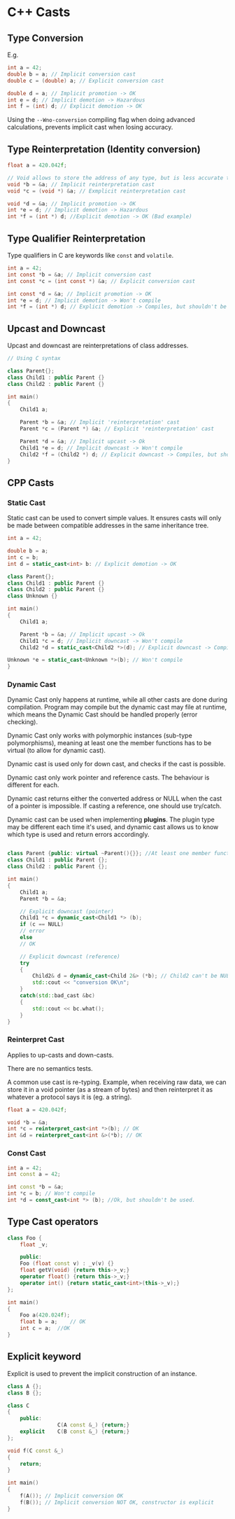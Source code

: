 #  C++ Casts

## Type Conversion

E.g.

```C
int a = 42;
double b = a; // Implicit conversion cast
double c = (double) a; // Explicit conversion cast

double d = a; // Implicit promotion -> OK
int e = d; // Implicit demotion -> Hazardous
int f = (int) d; // Explicit demotion -> OK
```

Using the `--Wno-conversion` compiling flag when doing advanced calculations, prevents implicit cast when losing accuracy.

## Type Reinterpretation (Identity conversion)

```C
float a = 420.042f;

// Void allows to store the address of any type, but is less accurate than other types (e.g. float)
void *b = &a; // Implicit reinterpretation cast
void *c = (void *) &a; // Exmplicit reinterpretation cast

void *d = &a; // Implicit promotion -> OK
int *e = d; // Implicit demotion -> Hazardous
int *f = (int *) d; //Explicit demotion -> OK (Bad example)
```

## Type Qualifier Reinterpretation

Type qualifiers in C are keywords like `const` and `volatile`.

```C
int a = 42;
int const *b = &a; // Implicit conversion cast
int const *c = (int const *) &a; // Explicit conversion cast

int const *d = &a; // Implicit promotion -> OK
int *e = d; // Implicit demotion -> Won't compile
int *f = (int *) d; // Explicit demotion -> Compiles, but shouldn't be used
```

## Upcast and Downcast

Upcast and downcast are reinterpretations of class addresses.

```CPP
// Using C syntax

class Parent{};
class Child1 : public Parent {}
class Child2 : public Parent {}

int main()
{
    Child1 a;

    Parent *b = &a; // Implicit 'reinterpretation' cast
    Parent *c = (Parent *) &a; // Explicit 'reinterpretation' cast

    Parent *d = &a; // Implicit upcast -> Ok
    Child1 *e = d; // Implicit downcast -> Won't compile
    Child2 *f = (Child2 *) d; // Explicit downcast -> Compiles, but shouldn't be used (Child2 could be implemented differently than Child1)
}
```

## CPP Casts

### Static Cast

Static cast can be used to convert simple values. It ensures casts will only be made between compatible addresses in the same inheritance tree.

```CPP
int a = 42;

double b = a;
int c = b;
int d = static_cast<int> b: // Explicit demotion -> OK
```

```CPP
class Parent{};
class Child1 : public Parent {}
class Child2 : public Parent {}
class Unknown {}

int main()
{
    Child1 a;

    Parent *b = &a; // Implicit upcast -> Ok
    Child1 *c = d; // Implicit downcast -> Won't compile
    Child2 *d = static_cast<Child2 *>(d); // Explicit downcast -> Compiles, but shouldn't be used (Child2 could be implemented differently than Child1)

Unknown *e = static_cast<Unknown *>(b); // Won't compile
}
```

### Dynamic Cast

Dynamic Cast only happens at runtime, while all other casts are done during compilation. Program may compile but the dynamic cast may file at runtime, which means the Dynamic Cast should be handled properly (error checking).

Dynamic Cast only works with polymorphic instances (sub-type polymorphisms), meaning at least one the member functions has to be virtual (to allow for dynamic cast).

Dynamic cast is used only for down cast, and checks if the cast is possible.

Dynamic cast only work pointer and reference casts. The behaviour is different for each.

Dynamic cast returns either the converted address or NULL when the cast of a pointer is impossible. If casting a reference, one should use try/catch.

Dynamic cast can be used when implementing **plugins**. The plugin type may be different each time it's used, and dynamic cast allows us to know which type is used and return errors accordingly.

```CPP

class Parent {public: virtual ~Parent(){}}; //At least one member function must be virtual
class Child1 : public Parent {};
class Child2 : public Parent {};

int main()
{
    Child1 a;
    Parent *b = &a;

    // Explicit downcast (pointer)
    Child1 *c = dynamic_cast<Child1 *> (b);
    if (c == NULL)
    // error
    else
    // OK

    // Explicit downcast (reference)
    try
    {
        Child2& d = dynamic_cast<Child 2&> (*b); // Child2 can't be NULL
        std::cout << "conversion OK\n";
    }
    catch(std::bad_cast &bc)
    {
        std::cout << bc.what();
    }
}
```

### Reinterpret Cast

Applies to up-casts and down-casts.

There are no semantics tests.

A common use cast is re-typing. Example, when receiving raw data, we can store it in a void pointer (as a stream of bytes) and then reinterpret it as whatever a protocol says it is (eg. a string).

```CPP
float a = 420.042f;

void *b = &a;
int *c = reinterpret_cast<int *>(b); // OK
int &d = reinterpret_cast<int &>(*b); // OK
```

### Const Cast

```CPP
int a = 42;
int const a = 42;

int const *b = &a;
int *c = b; // Won't compile
int *d = const_cast<int *> (b); //Ok, but shouldn't be used.
```

## Type Cast operators

```CPP
class Foo {
    float _v;

    public:
    Foo (float const v) : _v(v) {}
    float getV(void) {return this->_v;}
    operator float() {return this->_v;}
    operator int() {return static_cast<int>(this->_v);}
};

int main()
{
    Foo a(420.024f);
    float b = a;    // OK
    int c = a;  //OK
}
```

## Explicit keyword

Explicit is used to prevent the implicit construction of an instance.

```CPP
class A {};
class B {};

class C
{
    public:
                C(A const &_) {return;}
    explicit    C(B const &_) {return;}
};

void f(C const &_)
{
    return;
}

int main()
{
    f(A()); // Implicit conversion OK
    f(B()); // Implicit conversion NOT OK, constructor is explicit
}
```

